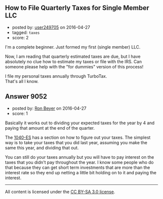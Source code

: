 ## How to File Quarterly Taxes for Single Member LLC

- posted by: [user249705](https://stackexchange.com/users/4043167/user249705) on 2016-04-27
- tagged: `taxes`
- score: 2

I'm a complete beginner. Just formed my first (single member) LLC. 

Now, I am reading that quarterly estimated taxes are due, but I have absolutely no clue how to estimate my taxes or file with the IRS. Can someone please help with the "for dummies" version of this process!

I file my personal taxes annually through TurboTax.<br /> 
That's all I know.



## Answer 9052

- posted by: [Ron Beyer](https://stackexchange.com/users/6154727/ron-beyer) on 2016-04-27
- score: 1

Basically it works out to dividing your expected taxes for the year by 4 and paying that amount at the end of the quarter. 

The [1040-ES](https://www.irs.gov/pub/irs-pdf/f1040es.pdf) has a section on how to figure out your taxes. The simplest way is to take your taxes that you did last year, assuming you make the same this year, and dividing that out. 

You can still do your taxes annually but you will have to pay interest on the taxes that you didn't pay throughout the year. I know some people who do that because they can get short term investments that are more than the interest rate so they end up netting a little bit holding on to it and paying the interest.



---

All content is licensed under the [CC BY-SA 3.0 license](https://creativecommons.org/licenses/by-sa/3.0/).
